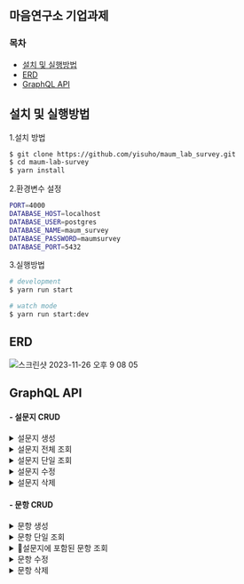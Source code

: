## 마음연구소 기업과제
### 목차
 - [설치 및 실행방법](#설치-및-실행방법) 
 - [ERD](#ERD)   
 - [GraphQL API ](#GraphQL-API )   

## 설치 및 실행방법

1.설치 방법
```bash
$ git clone https://github.com/yisuho/maum_lab_survey.git
$ cd maum-lab-survey
$ yarn install
```

2.환경변수 설정
```bash
PORT=4000 
DATABASE_HOST=localhost
DATABASE_USER=postgres
DATABASE_NAME=maum_survey
DATABASE_PASSWORD=maumsurvey
DATABASE_PORT=5432
```

3.실행방법

```bash
# development
$ yarn run start

# watch mode
$ yarn run start:dev
```

## ERD
![스크린샷 2023-11-26 오후 9 08 05](https://github.com/yisuho/maum_lab_survey/assets/105371325/10ce9e94-195a-4894-ae39-ad63a5e64790)


## GraphQL API 
#### - 설문지 CRUD

<details><summary>
설문지 생성
</summary>

* 제목(title),설명(description),꼬리말(footer)의 데이터를 입력하여 설문지를 생성합니다.

### 쿼리
```graphql
  mutation{
    createSurvey(createSurveyInput:{
      title:"마음연구소 설문지",
      description:"마음연구소 설문지입니다."
      footer:"감사합니다."
    }){
      id
      title
      description
      footer
    }
  }
```

### 결과
```graphql
  {
  "data": {
    "createSurvey": {
      "id": 1,
      "title": "마음연구소 설문지",
      "description": "마음연구소 설문지입니다.",
      "footer": "감사합니다."
    }
  }
}
```


</details>
<details><summary>
설문지 전체 조회
</summary>

* 생성된 설문지를 전체를 조회합니다.

### 쿼리
```graphql
query{
  surveys{
    id
    title
    description
    footer
  }
}
```

### 결과
```graphql
{
  "data": {
    "surveys": [
      {
        "id": 11,
        "title": "마음연구소 설문지",
        "description": "마음연구소 설문지입니다.",
        "footer": "감사합니다."
      },
      {
        "id": 2,
        "title": "마음연구소 두번째 설문지",
        "description": "마음연구소 두번째 설문지입니다.",
        "footer": "감사합니다."
      },
      {
        "id": 3,
        "title": "마음연구소 세번째 설문지",
        "description": "마음연구소 세번째 설문지입니다.",
        "footer": "감사합니다"
      },
    ]
  }
}
```

</details>

<details><summary>
설문지 단일 조회
</summary>

* 설문지의 Id 값을 입력하여 특정 설문지를 조회합니다.
* 해당 설문지에 포함된 모든 문항과 선택지 데이터를 함께 조회할 수 있습니다.
* 해당 설문지의 유무를 확인합니다.

Error Message
```
'해당 설문지가 없습니다'
```

### 쿼리
```graphql
  query{
  survey(id:1){
    id
    title
    description
    footer
    question{
      id
      questionNumber
      content
      choice{
        id
        choiceNumber
        content
        point
      }
    }
  }
}
```

### 결과
```graphQL
{
  "data": {
    "survey": {
      "id": 1,
      "title": "마음연구소 설문지",
      "description": "마음연구소 설문지입니다.",
      "footer": "감사합니다.",
      "question": [
        {
          "id": 1,
          "questionNumber": 1,
          "content": "첫번째 문항입니다.",
          "choice": [
            {
              "id": 1,
              "choiceNumber": 1,
              "content": "첫번째 문항 1번 선택지 입니다.",
              "point": 1
            },
            {
              "id": 2,
              "choiceNumber": 2,
              "content": "첫번째 문항 2번 선택지 입니다.",
              "point": 2
            },
            {
              "id": 3,
              "choiceNumber": 3,
              "content": "첫번째 문항 3번 선택지 입니다.",
              "point": 3
            }
          ]
        },
      ]
    }
  }
}
```
</details>

<details><summary>
설문지 수정
</summary>

* 제목(title), 설명(description), 꼬리말(footer)을 변경하려는 설문지의 ID를 입력한 후, 새로운 제목, 설명, 꼬리말을 입력하여 해당 설문지의 데이터를 수정할 수 있습니다.
* 해당 설문지의 유무를 확인합니다.

Error Message
```
'해당 설문지가 없습니다'
```

### 쿼리
```graphql
mutation{
  updateSurvey(updateSurveyInput:{
    id:1,
    title:"마음연구소"
    description:"마음연구소"
    footer:"끝."
  }),{
    id
    title
    description
    footer
  }
}
```

### 결과
```graphql
{
  "data": {
    "updateSurvey": {
      "id": 1,
      "title": "마음연구소",
      "description": "마음연구소",
      "footer": "끝."
    }
  }
}
```


</details>

<details><summary>
설문지 삭제
</summary>

* 설문지의 Id 값을 입력하여 특정 설문지를 삭제합니다.
* 삭제에 성공 하면 **true** 값을 반환하고 실패하면 **false** 값을 반환 합니다.

### 쿼리
```graphql
mutation{
  removeSurvey(id:1)
}
```

### 결과
```graphql
{
  "data": {
    "removeSurvey": true
  }
}
```


</details>

#### - 문항 CRUD

<details><summary>
문항 생성
</summary>

* 소속된 설문지의 ID(parentsSurveyId), 문항 번호(questionNumber), 그리고 문항 내용(content)을 입력하여 새로운 문항을 생성합니다.
* 문항 생성 시, 해당 설문지 내에 동일한 문항 번호와 내용의 유무를 중복 검사하여 확인합니다.

Error Message
```
'설문지에 같은 번호의 문제가 이미 존재합니다. 번호를 변경하세요'
'설문지에 같은 내용의 문제가 이미 존재합니다. 내용를 변경하세요'
```

### 쿼리
```graphql
 mutation{
  createQuestion(createQuestionInput:{
    parentsSurveyId:1,
    questionNumber:1,
    content:"첫번째 문항 입니다."
  }){
    id
    questionNumber
    content
  }
}
```

### 결과
```graphql
{
  "data": {
    "createQuestion": {
      "id": 1,
      "questionNumber": 1,
      "content": "첫번째 문항 입니다."
    }
  }
}
```


</details>

<details><summary>
문항 단일 조회
</summary>

* 문항의 Id 값을 입력하여 특정 문항을 조회합니다.
* 해당 문항에 포함된 선택지 와 문항이 포함된 설문지에 대한 데이터를 함께 조회 할 수 있습니다.
* 해당 문항의 유무를 확인합니다.

Error Message
```
해당 ID:${id} 를 가진 문제가 없습니다.
```

### 쿼리
```graphql
query{
  question(id:1){
    id
    parentsSurvey{
      id
      title
      description
      footer
    }
    id
    questionNumber
    content
    choice{
      choiceNumber
      content
      point
    }
  }
}
```

### 결과
```graphql
{
  "data": {
    "question": {
      "id": 1,
      "parentsSurvey": {
        "id": 1,
        "title": "마음연구소",
        "description": "마음연구소",
        "footer": "끝."
      },
      "questionNumber": 1,
      "content": "첫번째 문항 입니다.",
      "choice": [
        {
          "id": 1,
          "choiceNumber": 1,
          "content": "첫번째 문항 1번 선택지 입니다.",
          "point": 1
        },
        {
          "id": 2,
          "choiceNumber": 2,
          "content": "첫번째 문항 2번 선택지 입니다.",
          "point": 2
        },
        {
          "id": 3,
          "choiceNumber": 3,
          "content": "1번 문제 3번 선택지 입니다.",
          "point": 3
        }
      ]
    }
  }
}
```


</details>

<details><summary>
설문지에 포함된 문항 조회
</summary>

* 설문지 ID를 입력하면, 해당 설문지에 포함된 모든 문항을 조회할 수 있습니다.

### 쿼리
```graphql
query{
  findQuestionIncludSurvey(parentsSurveyId:1){
    id
    questionNumber
    content
  }
}
```

### 결과
```graphql
{
  "data": {
    "findQuestionIncludSurvey": [
      {
        "id": 1,
        "questionNumber": 1,
        "content": "첫번째 문항 입니다."
      },
      {
        "id": 2,
        "questionNumber": 2,
        "content": "두번째 문항 입니다."
      },
      {
        "id": 3,
        "questionNumber": 3,
        "content": "세번째 문항 입니다."
      }
    ]
  }
}
```

</details>

<details><summary>
문항 수정
</summary>

* 문항 번호 (questionNumber), 문항 내용(content) 을 변경하려는 문항의 ID를 입력한 후, 문항 번호, 문항 내용을 입력하여 해당 설문지의 데이터를 수정할 수 있습니다.
* 문항을 수정시, 해당 설문지 내에 동일한 문항 번호와 내용의 유무를 중복 검사하여 확인합니다.

* 해당 문항의 유무를 확인합니다.

Error Message
```
유무 확인
'해당 ID:${id} 를 가진 문제가 없습니다.'

중복확인 
'설문지에 같은 번호의 문제가 이미 존재합니다. 번호를 변경하세요'
'설문지에 같은 내용의 문제가 이미 존재합니다. 내용를 변경하세요'
```

### 쿼리
```graphql
mutation{
  updateQuestion(updateQuestionInput:{
    id:1,
    questionNumber:1,
    content:"1번 문항"
  }){
    id
    questionNumber
    content
  }
}
```

### 결과
```graphql
{
  "data": {
    "updateQuestion": {
      "id": 1,
      "questionNumber": 1,
      "content": "1번 문항"
    }
  }
}
```
</details>


<details><summary>
문항 삭제
</summary>

* 문항의 Id 값을 입력하여 특정 문항을 삭제합니다.
* 삭제에 성공 하면 **true** 값을 반환하고 실패하면 **false** 값을 반환 합니다.

### 쿼리
```graphql
mutation{
  removeQuestion(id:1)
}
```

### 결과
```graphql
{
  "data": {
    "removeSurvey": true
  }
}
```


</details>



